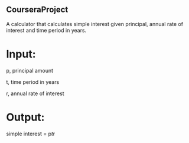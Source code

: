 ## CourseraProject


A calculator that calculates simple interest given principal, annual rate of interest and time period in years.


# Input:

   p, principal amount
   
   t, time period in years
   
   r, annual rate of interest

   
# Output:
   simple interest = p*t*r
